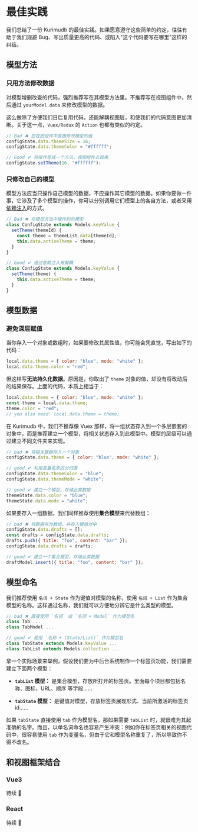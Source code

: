 # 最佳实践

我们总结了一份 Kurimudb 的最佳实践。如果愿意遵守这些简单的约定，往往有助于我们规避 Bug、写出质量更高的代码、或陷入"这个代码要写在哪里"这样的纠结。

## 模型方法

### 只用方法修改数据

对模型增删改查的代码，强烈推荐写在其模型方法里。不推荐写在视图组件中，然后通过 `yourModel.data` 来修改模型的数据。

这么做除了方便我们日后复用代码，还能解耦视图层，和使我们的代码意图更加清晰。关于这一点，`Vuex/Redux` 的 `Action` 也都有类似的约定。

```js
// Bad ✖ 在视图组件中直接修改模型的值
configState.data.themeSize = 16;
configState.data.themeColor = "#ffffff";

// Good ✔ 将操作写成一个方法，视图组件去调用
configState.setTheme(16, "#ffffff");
```

### 只修改自己的模型

模型方法应当只操作自己模型的数据，不应操作其它模型的数据。如果你要做一件事，它涉及了多个模型的操作，你可以分别调用它们模型上的各自方法，或者采用[依赖注入](https://stackoverflow.com/questions/130794/what-is-dependency-injection)的方式。

```js
// Bad ✖ 在模型方法中操作别的模型
class ConfigState extends Models.keyValue {
  setTheme(themeId) {
    const theme = themeList.data[themeId];
    this.data.activeTheme = theme;
  }
}

// Good ✔ 通过依赖注入来解耦
class ConfigState extends Models.keyValue {
  setTheme(theme) {
    this.data.activeTheme = theme;
  }
}
```

## 模型数据

### 避免深层赋值

当你存入一个对象或数组时，如果要修改其属性值，你可能会凭直觉，写出如下的代码：

```js
local.data.theme = { color: "blue", mode: "white" };
local.data.theme.color = "red";
```

但这样写**无法持久化数据**。原因是，你取出了 `theme` 对象的值，却没有将改动后的结果保存。上面的代码，本质上相当于：

```js {4}
local.data.theme = { color: "blue", mode: "white" };
const theme = local.data.theme;
theme.color = "red";
// you also need: local.data.theme = theme;
```

在 Kurimudb 中，我们不推荐像 Vuex 那样，将一组状态存入到一个多层嵌套的对象中，而是推荐建立一个模型，将相关状态存入到此模型中。模型的层级可以通过建立不同文件夹来实现。

```js
// bad ✖ 将相关数据存入一个对象
configState.data.theme = { color: "blue", mode: "white" };

// good ✔ 利用变量名来区分归类
configState.data.themeColor = "blue";
configState.data.themeMode = "white";

// good ✔ 建立一个模型，存储此类数据
themeState.data.color = "blue";
themeState.data.mode = "white";
```

如果要存入一组数据，我们同样推荐使用**集合模型**来代替数组：

```js
// bad ✖ 将数据存为数组，并存入键值对中
configState.data.drafts = [];
const drafts = configState.data.drafts;
drafts.push({ title: "foo", content: "bar" });
configState.data.drafts = drafts;

// good ✔ 建立一个集合模型，存储此类数据
draftModel.insert({ title: "foo", content: "bar" });
```

## 模型命名

我们推荐使用 `名词 + State` 作为键值对模型的名称，使用 `名词 + List` 作为集合模型的名称。这样通过名称，我们就可以方便地分辨它是什么类型的模型。

```js
// bad ✖ 直接使用 `名词` 或 `名词 + Model` 作为模型名
class Tab ...
class TabModel ...

// good ✔ 使用 `名称 + (State/List)` 作为模型名
class TabState extends Models.keyValue ...
class TabList extends Models.collection ...
```

拿一个实际场景来举例，假设我们要为中后台系统制作一个标签页功能，我们需要建立下面两个模型：

- **`tabList` 模型：** 是集合模型，存放所打开的标签页。里面每个项目都包括名称、图标、URL、顺序 等字段……

- **`tabState` 模型：** 是键值对模型，存放标签页展现形式、当前所激活的标签页 id……

如果 `tabState` 直接使用 `tab` 作为模型名，那如果需要 `tabList` 时，就很难为其起准确的名字。而且，以单名词命名也容易产生冲突：例如你在标签页相关的视图代码中，很容易使用 `tab` 作为变量名，但由于它和模型名称重复了，所以导致你不得不改名。

## 和视图框架结合

### Vue3

待续 🐸

### React

待续 🐸
